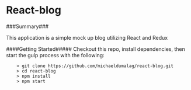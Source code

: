 # React-blog

###Summary###

This application is a simple mock up blog utilizing React and Redux

####Getting Started#####
Checkout this repo, install dependencies, then start the gulp process with the following:

```
	> git clone https://github.com/michaeldumalag/react-blog.git
	> cd react-blog
	> npm install
	> npm start
```
